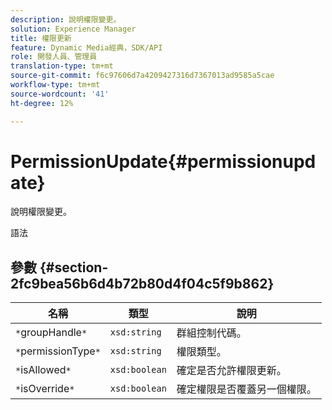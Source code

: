 ```yaml
---
description: 說明權限變更。
solution: Experience Manager
title: 權限更新
feature: Dynamic Media經典，SDK/API
role: 開發人員、管理員
translation-type: tm+mt
source-git-commit: f6c97606d7a4209427316d7367013ad9585a5cae
workflow-type: tm+mt
source-wordcount: '41'
ht-degree: 12%

---
```



# PermissionUpdate{#permissionupdate}

說明權限變更。

語法

## 參數 {#section-2fc9bea56b6d4b72b80d4f04c5f9b862}

| 名稱 | 類型 | 說明 |
|---|---|---|
| `*`groupHandle`*` | `xsd:string` | 群組控制代碼。 |
| `*`permissionType`*` | `xsd:string` | 權限類型。 |
| `*`isAllowed`*` | `xsd:boolean` | 確定是否允許權限更新。 |
| `*`isOverride`*` | `xsd:boolean` | 確定權限是否覆蓋另一個權限。 |

